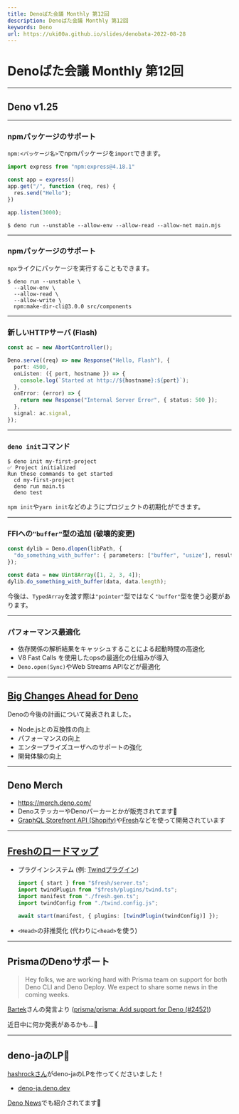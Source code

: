 ```yaml
---
title: Denoばた会議 Monthly 第12回
description: Denoばた会議 Monthly 第12回
keywords: Deno
url: https://uki00a.github.io/slides/denobata-2022-08-28
---
```


# Denoばた会議 Monthly 第12回

<!-- _class: lead -->

---

## Deno v1.25

<!-- _class: lead -->

---

### npmパッケージのサポート

`npm:<パッケージ名>`でnpmパッケージを`import`できます。

```typescript
import express from "npm:express@4.18.1"

const app = express()
app.get("/", function (req, res) {
  res.send("Hello");
})

app.listen(3000);
```

```shell
$ deno run --unstable --allow-env --allow-read --allow-net main.mjs
```

---

### npmパッケージのサポート

`npx`ライクにパッケージを実行することもできます。

```shell
$ deno run --unstable \
  --allow-env \
  --allow-read \
  --allow-write \
  npm:make-dir-cli@3.0.0 src/components
```

---

### 新しいHTTPサーバ (Flash)

```typescript
const ac = new AbortController();

Deno.serve((req) => new Response("Hello, Flash"), {
  port: 4500,
  onListen: ({ port, hostname }) => {
    console.log(`Started at http://${hostname}:${port}`);
  },
  onError: (error) => {
    return new Response("Internal Server Error", { status: 500 });
  },
  signal: ac.signal,
});
```

---

### `deno init`コマンド

```shell
$ deno init my-first-project
✅ Project initialized
Run these commands to get started
  cd my-first-project
  deno run main.ts
  deno test
```

`npm init`や`yarn init`などのようにプロジェクトの初期化ができます。

---

### FFIへの`"buffer"`型の追加 (**破壊的変更**)

```typescript
const dylib = Deno.dlopen(libPath, {
  "do_something_with_buffer": { parameters: ["buffer", "usize"], result: "void" },
});

const data = new Uint8Array([1, 2, 3, 4]);
dylib.do_something_with_buffer(data, data.length);
```

今後は、`TypedArray`を渡す際は`"pointer"`型ではなく`"buffer"`型を使う必要があります。

---

### パフォーマンス最適化

- 依存関係の解析結果をキャッシュすることによる起動時間の高速化
- V8 Fast Calls を使用したopsの最適化の仕組みが導入
- `Deno.open(Sync)`やWeb Streams APIなどが最適化

---

## [Big Changes Ahead for Deno](https://deno.com/blog/changes)

Denoの今後の計画について発表されました。

- Node.jsとの互換性の向上
- パフォーマンスの向上
- エンタープライズユーザへのサポートの強化
- 開発体験の向上

---

## Deno Merch

- https://merch.deno.com/
- DenoステッカーやDenoパーカーとかが販売されてます🦕
- [GraphQL Storefront API (Shopify)](https://shopify.dev/api/storefront)や[Fresh](https://github.com/denoland/fresh)などを使って開発されています

---

## [Freshのロードマップ](https://github.com/denoland/fresh/issues/563)

- プラグインシステム (例: [Twindプラグイン](https://github.com/denoland/fresh/pull/513))
  ```typescript
  import { start } from "$fresh/server.ts";
  import twindPlugin from "$fresh/plugins/twind.ts";
  import manifest from "./fresh.gen.ts";
  import twindConfig from "./twind.config.js";

  await start(manifest, { plugins: [twindPlugin(twindConfig)] });
  ```
- `<Head>`の非推奨化 (代わりに`<head>`を使う)

---

## PrismaのDenoサポート

> Hey folks, we are working hard with Prisma team on support for both Deno CLI and Deno Deploy. We expect to share some news in the coming weeks.

[Bartek](https://github.com/bartlomieju)さんの発言より ([prisma/prisma: Add support for Deno (#2452)](https://github.com/prisma/prisma/issues/2452#issuecomment-1201068791))

近日中に何か発表があるかも...👀

---

<!--
## `deno bundle`の非推奨化と`deno pack`の追加

- [Proposal: deprecate deno bundle, add deno pack (#15463)](https://github.com/denoland/deno/issues/15463) 
- コマンド名に関する誤解の解消や安定性の向上などが目的のようです。

---
-->

## deno-jaのLP🍣

[hashrockさん](https://github.com/hashrock)がdeno-jaのLPを作ってくださいました！

- [deno-ja.deno.dev](https://deno-ja.deno.dev/)

[Deno News](https://deno.news/archive/49-big-changes-for-deno-starting-with-v125)でも紹介されてます👀
